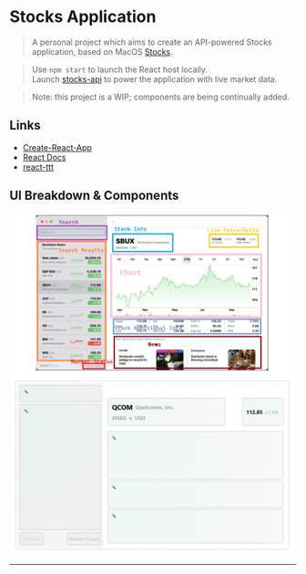 # Stocks Application
> A personal project which aims to create an API-powered Stocks application, based on MacOS [Stocks](https://support.apple.com/en-gb/guide/stocks/welcome/mac).

> Use ```npm start``` to launch the React host locally.  
> Launch [stocks-api](https://github.com/soca-git/stocks-api) to power the application with live market data.  

> Note: this project is a WIP; components are being continually added.

## Links
- [Create-React-App](https://reactjs.org/docs/create-a-new-react-app.html)
- [React Docs](https://reactjs.org/docs/hello-world.html)
- [react-ttt](https://github.com/soca-git/react-ttt)

## UI Breakdown & Components
![macos-stocks-breakdown](./macos-stocks-breakdown.png)
![stocks-react-components](./stocks-react-components.png)

---
